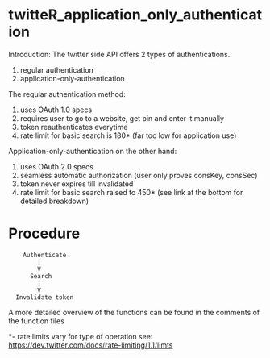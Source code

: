 twitteR_application_only_authentication
=======================================
Introduction:
The twitter side API offers 2 types of authentications.
1. regular authentication
2. application-only-authentication

The regular authentication method:
1. uses OAuth 1.0 specs
2. requires user to go to a website, get pin and enter it manually
3. token reauthenticates everytime
4. rate limit for basic search is 180* (far too low for application use)

Application-only-authentication on the other hand:
1. uses OAuth 2.0 specs
2. seamless automatic authorization (user only proves consKey, consSec)
3. token never expires till invalidated
4. rate limit for basic search raised to 450* (see link at the bottom for detailed breakdown)

Procedure
=======================================

        Authenticate
            |
            V
          Search
            |
            V
      Invalidate token

A more detailed overview of the functions can be found in the comments of the function files

*- rate limits vary for type of operation see: https://dev.twitter.com/docs/rate-limiting/1.1/limts

